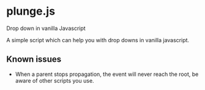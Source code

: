 # plunge.js
Drop down in vanilla Javascript

A simple script which can help you with drop downs in vanilla javascript.

## Known issues

- When a parent stops propagation, the event will never reach the root, be aware of other scripts you use.
